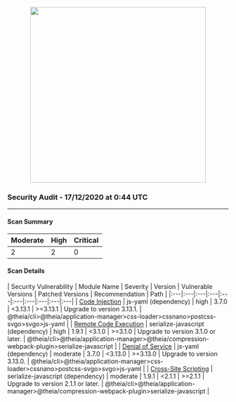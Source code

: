 <div align='center'><br /><img src="https://raw.githubusercontent.com/theia-ide/security-audit/master/assets/security-header.png" width="400px"/></div>

### Security Audit - 17/12/2020 at 0:44 UTC
-- -

#### Scan Summary

| Moderate | High | Critical |
|:---|:---|:---|
| 2 | 2 | 0 |


#### Scan Details

| Security Vulnerability | Module Name | Severity | Version | Vulnerable Versions | Patched Versions | Recommendation | Path |
|:---|:---|:---|:---|:---|:---|:---|:---|:---|:---|
| [Code Injection](https://npmjs.com/advisories/813) | js-yaml (dependency) | high | 3.7.0 | <3.13.1 | >=3.13.1 | Upgrade to version 3.13.1. | @theia/cli>@theia/application-manager>css-loader>cssnano>postcss-svgo>svgo>js-yaml |
| [Remote Code Execution](https://npmjs.com/advisories/1548) | serialize-javascript (dependency) | high | 1.9.1 | <3.1.0 | >=3.1.0 | Upgrade to version 3.1.0 or later. | @theia/cli>@theia/application-manager>@theia/compression-webpack-plugin>serialize-javascript |
| [Denial of Service](https://npmjs.com/advisories/788) | js-yaml (dependency) | moderate | 3.7.0 | <3.13.0 | >=3.13.0 | Upgrade to version 3.13.0. | @theia/cli>@theia/application-manager>css-loader>cssnano>postcss-svgo>svgo>js-yaml |
| [Cross-Site Scripting](https://npmjs.com/advisories/1426) | serialize-javascript (dependency) | moderate | 1.9.1 | <2.1.1 | >=2.1.1 | Upgrade to version 2.1.1 or later. | @theia/cli>@theia/application-manager>@theia/compression-webpack-plugin>serialize-javascript |

